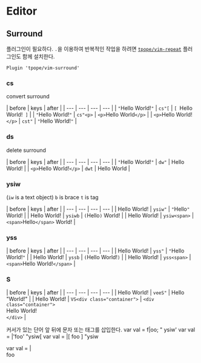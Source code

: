 

# Editor
## Surround

플러그인이 필요하다. `.`을 이용하여 반복적인 작업을 하려면 [`tpope/vim-repeat`](https://github.com/tpope/vim-repeat) 플러그인도 함께 설치한다.

```vim
Plugin 'tpope/vim-surround'
```

### cs

convert surround

| before | keys | after |
| --- | --- | --- | --- |
| `"`Hello World!`"` | `cs"[` | `[ `Hello World!` ]` |
| `"`Hello World!`"` | `cs"<p>` | `<p>`Hello World`</p>` |
| `<p>`Hello World!`</p>` | `cst"` | `"`Hello World!`"` |

### ds

delete surround

| before | keys | after |
| --- | --- | --- | --- |
| `"`Hello World!`"` | `dw"` | Hello World! |
| `<p>`Hello World!`</p>` | `dwt` | Hello World |

### ysiw

(`iw` is a text object)
`b` is brace
`t` is tag

| before | keys | after |
| --- | --- | --- | --- |
| Hello World! | `ysiw"` | `"`Hello`"` World! |
| Hello World! | `ysiwb` | `(`Hello`)` World! |
| Hello World! | `ysiw<span>` | `<span>`Hello`</span>` World! |

### yss

| before | keys | after |
| --- | --- | --- | --- |
| Hello World! | `yss"` | `"`Hello World!`"` |
| Hello World! | `yssb` | `(`Hello World!`)` |
| Hello World! | `yss<span>` | `<span>`Hello World!`</span>` |

### S
| before | keys | after |
| --- | --- | --- | --- |
| Hello World! | `veeS"` | Hello "World!" |
| Hello World! | `VS<div class="container">` | `<div class="container">`<br>Hello World!<br>`</div>` |


커서가 있는 단어 앞 뒤에 문자 또는 태그를 삽입한다.
var val = f|oo;
" ysiw'
var val = |'foo'
"ysiw[
var val = |[ foo ]
"ysiw<div>
var val = |<div>foo</div>



